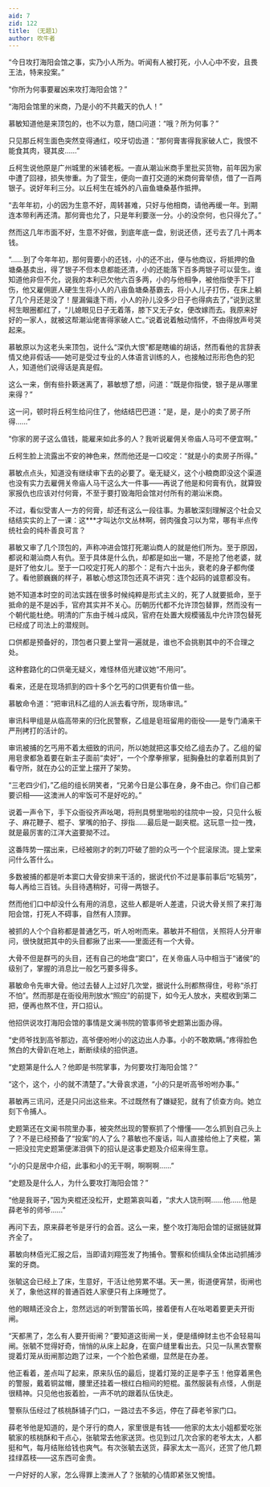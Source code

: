 ```yaml
---
aid: 7
zid: 122
title: （无题1）
author: 吹牛者
---
```


“今日攻打海阳会馆之事，实乃小人所为。听闻有人被打死，小人心中不安，且畏王法，特来投案。”

“你所为何事要雇凶来攻打海阳会馆？”

“海阳会馆里的米商，乃是小的不共戴天的仇人！”

慕敏知道他是来顶包的，也不以为意，随口问道：“哦？所为何事？”

只见那丘柯生面色突然变得通红，咬牙切齿道：“那何膏害得我家破人亡，我恨不能食其肉，寝其皮……”

丘柯生说他原是广州城里的米铺老板。一直从潮汕米商手里批买货物，前年因为家中遭了回禄，损失惨重。为了营生，便向一直打交道的米商何膏举债，借了一百两银子。说好年利三分。以丘柯生在城外的八亩鱼塘桑基作抵押。

“去年年初，小的因为生意不好，周转甚难，只好与他相商，请他再缓一年。到期连本带利再还清。那何膏也允了，只是年利要涨一分。小的没奈何，也只得允了。”

然而这几年市面不好，生意不好做，到底年底一盘，别说还债，还亏去了几十两本钱。

“……到了今年年初，那何膏要小的还钱，小的还不出，便与他商议，将抵押的鱼塘桑基卖出，得了银子不但本息都能还清，小的还能落下百多两银子可以营生。谁知道他非但不允，说我的本利已欠他六百多两，小的与他相争，被他指使手下打伤，他又雇佣匪人硬生生将小人的八亩鱼塘桑基霸去，将小人儿子打伤，在床上躺了几个月还是没了！屋漏偏逢下雨，小人的孙儿没多少日子也得病去了，”说到这里柯生眼圈都红了，“儿媳眼见日子无着落，膝下又无子女，便改嫁而去。我原来好好的一家人，就被这帮潮汕佬害得家破人亡。”说着说着触动情怀，不由得放声号哭起来。

慕敏原以为这老头来顶包，说什么“深仇大恨”都是瞎编的胡话，然而看他的言辞表情又绝非假话――她可是受过专业的人体语言训练的人，也接触过形形色色的犯人，知道他们说得话是真是假。

这么一来，倒有些扑簌迷离了，慕敏想了想，问道：“既是你指使，银子是从哪里来得？”

这一问，顿时将丘柯生给问住了，他结结巴巴道：“是，是，是小的卖了房子所得……”

“你家的房子这么值钱，能雇来如此多的人？我听说雇佣关帝庙人马可不便宜啊。”

丘柯生脸上流露出不安的神色来，然而他还是一口咬定：“就是小的卖房子所得。”

慕敏点点头，知道没有继续审下去的必要了。毫无疑义，这个小粮商即没这个渠道也没有实力去雇佣关帝庙人马干这么大一件事――再说了他是和何膏有仇，就算毁家报仇也应该对付何膏，不至于要打毁海阳会馆对付所有的潮汕米商。

不过，看似受害人一方的何膏，却还有这么一段往事。为慕敏深刻理解这个社会又结结实实的上了一课：这\*\*\*才叫达尔文丛林啊，弱肉强食习以为常，哪有半点传统社会的纯朴善良可言？

慕敏又审了几个顶包的，声称冲进会馆打死潮汕商人的就是他们所为。至于原因，都说和潮汕商人有仇。至于具体是什么仇，却都是如出一辙，不是抢了他老婆，就是奸了他女儿。至于一口咬定打死人的那个：足有六十出头，衰老的身子都佝偻了。看他颤巍巍的样子，慕敏心想这顶包还真不讲究：连个起码的诚意都没有。

她不知道本时空的司法实践在很多时候纯粹是形式主义的，死了人就要抵命，至于抵命的是不是凶手，官府其实并不关心。历朝历代都不允许顶包替罪，然而没有一个朝代能杜绝。明清的广东由于械斗成风，官府在处置大规模骚乱中允许顶包替死已经成了司法上的潜规则。

口供都是预备好的，顶包者只要上堂背一遍就是，谁也不会挑剔其中的不合理之处。

这种套路化的口供毫无疑义，难怪林佰光建议她“不用问”。

看来，还是在现场抓到的四十多个乞丐的口供更有价值一些。

慕敏命令道：“把审讯科乙组的人派去看守所，现场审讯。”

审讯科甲组是从临高带来的归化民警察，乙组是皂班留用的衙役――是专门涌来干严刑拷打的活计的。

审讯被捕的乞丐用不着太细致的讯问，所以她就把这事交给乙组去办了。乙组的留用皂隶都急着要在新主子面前“卖好”，一个个摩拳擦掌，挺胸叠肚的拿着刑具到了看守所，就在办公的正堂上摆开了架势。

“三老四少们，”乙组的组长阴笑者，“兄弟今日是公事在身，身不由己。你们自己都要识相――这澳洲人的牢饭可不是好吃的。”

说着一声令下，手下众衙役齐声吆喝，将刑具劈里啪啦的往院中一投，只见什么板子、麻花鞭子、棍子、掌嘴的拍子、拶指……最后是一副夹棍。这玩意一拉一拽，就是最厉害的江洋大盗要拗不过。

这番阵势一摆出来，已经被刚才的刺刀吓破了胆的众丐一个个屁滚尿流。提上堂来问什么答什么。

多数被捕的都是听本窦口大骨安排来干活的，据说代价不过是事前事后“吃犒劳”，每人再给三百钱。头目待遇稍好，可得一两银子。

然而他们口中却没什么有用的消息，这些人都是听人差遣，只说大骨关照了来打海阳会馆，打死人不碍事，自然有人顶罪。

被抓的人个个自称都是普通乞丐，听人吩咐而来。慕敏并不相信，关照将人分开审问，很快就把其中的头目都揪了出来――里面还有一个大骨。

大骨不但是群丐的头目，还有自己的地盘“窦口”，在关帝庙人马中相当于“诸侯”的级别了，掌握的消息比一般乞丐要多得多。

慕敏命令先审大骨。他过去替人上过好几次堂，据说什么刑都熬得住，号称“杀打不怕”。然而那是在衙役用刑放水“照应”的前提下，如今无人放水，夹棍收到第二把，便再也熬不住，开口招认。

他招供说攻打海阳会馆的事情是文澜书院的管事师爷史题第出面办得。

“史师爷找到高爷那边，高爷便吩咐小的这边出人办事。小的不敢欺瞒。”疼得脸色煞白的大骨趴在地上，断断续续的招供道。

“史题第是什么人？他即是书院掌事，为何要攻打海阳会馆？”

“这个，这个，小的就不清楚了。”大骨哀求道，“小的只是听高爷吩咐办事。”

慕敏再三讯问，还是只问出这些来。不过既然有了嫌疑犯，就有了侦查方向。她立刻下令捕人。

史题第还在文阑书院里办事，被突然出现的警察抓了个懵懂――怎么抓到自己头上了？不是已经预备了“投案”的人了么？慕敏也不废话，叫人直接给他上了夹棍，第一把没拉完史题第便涕泪俱下的招认是这事史题及介绍来得生意。

“小的只是居中介绍，此事和小的无干啊，啊啊啊……”

“史题及是什么人，为什么要攻打海阳会馆？”

“他是我哥子，”因为夹棍还没松开，史题第哀叫着，“求大人饶刑啊……他……他是薛老爷的师爷……”

再问下去，原来薛老爷是牙行的会首。这么一来，整个攻打海阳会馆的证据链就算齐全了。

慕敏向林佰光汇报之后，当即请刘翔签发了拘捕令。警察和侦缉队全体出动抓捕涉案的牙商。

张毓这会已经上了床，生意好，干活让他劳累不堪。天一黑，街道便宵禁，街闸也关了，象他这样的普通百姓人家便只有上床睡觉了。

他的眼睛还没合上，忽然远远的听到警笛长鸣，接着便有人在吆喝着要更夫开街闸。

“天都黑了，怎么有人要开街闸？”要知道这街闸一关，便是缙绅财主也不会轻易叫闸。张毓不觉得好奇，悄悄的从床上起身，在窗户缝里看出去。只见一队黑衣警察提着灯笼从街闸那边跑了过来，一个个脸色紧绷，显然是在办差。

他正看着，差点叫了起来，原来队伍的最后，提着灯笼的正是李子玉！他穿着黑色的警服，戴着铜盆帽，腰里还挂着一根红白相间的短棍。虽然服装有点怪，人倒是很精神。只见他也扳着脸，一声不吭的跟着队伍快走。

警察队伍经过了核桃酥铺子门口，一路过去不多远，停在了薛老爷家门口。

薛老爷他是知道的，是个牙行的商人，家里很是有钱――他家的太太小姐都爱吃张毓家的核桃酥和干点心，张毓常去他家送货。也见到过几次合家的老爷太太，人都挺和气，每月结账给钱也爽气。有次张毓去送货，薛家太太一高兴，还赏了他几颗挂绿荔枝――这东西可金贵。

一户好好的人家，怎么得罪上澳洲人了？张毓的心情即紧张又惋惜。
